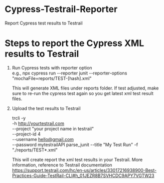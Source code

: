 # Cypress-Testrail-Reporter
Report Cypress test results to Testrail


# Steps to report the Cypress XML results to Testrail
1. Run Cypress tests with reporter option \
   e.g., npx cypress run --reporter junit --reporter-options "mochaFile=reports/TEST-[hash].xml" 

   This will generate XML files under reports folder. If test adjusted, make sure to re-run the cypress test again so you get latest xml test result files.

   
3. Upload the test results to Testrail 

   trcli -y \
   -h http://yourtestrail.com \
   --project "your project name in testrail" \
   --project-id 4 \
   --username hello@gmail.com \
   --password mytestrailAPI  parse_junit --title "My Test Run"   -f "./reports/TEST*.xml"  

   This will create report the xml test results in your Testrail.  More information, reference to Testrail documentation https://support.testrail.com/hc/en-us/articles/33017216938900-Best-Practices-Guide-TestRail-CLI#h_01JEZR8B7SVHCDC9APY7VGTW23
